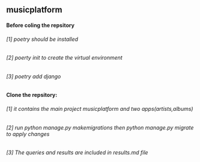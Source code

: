 ## musicplatform

#### Before coling the repsitory

###### [1] poetry should be installed
###### [2] poerty init to create the virtual environment
###### [3] poetry add django

#### Clone the repsitory:

###### [1] it contains the main project musicplatform and two apps(artists,albums)
###### [2] run python manage.py makemigrations then python manage.py migrate to apply changes 
###### [3] The queries and results are included in results.md file 

